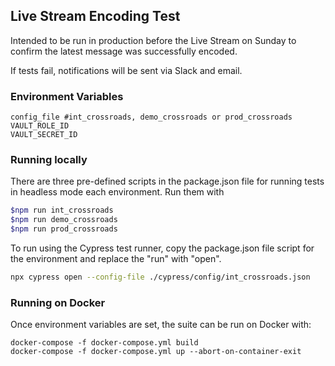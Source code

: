 ## Live Stream Encoding Test

Intended to be run in production before the Live Stream on Sunday to confirm the latest message was successfully encoded.

If tests fail, notifications will be sent via Slack and email.

### Environment Variables

```
config_file #int_crossroads, demo_crossroads or prod_crossroads
VAULT_ROLE_ID
VAULT_SECRET_ID
```

### Running locally

There are three pre-defined scripts in the package.json file for running tests in headless mode each environment. Run them with 

```bash
$npm run int_crossroads
$npm run demo_crossroads
$npm run prod_crossroads
```

To run using the Cypress test runner, copy the package.json file script for the environment and replace the "run" with "open".

```bash
npx cypress open --config-file ./cypress/config/int_crossroads.json
```

### Running on Docker

Once environment variables are set, the suite can be run on Docker with:

```
docker-compose -f docker-compose.yml build
docker-compose -f docker-compose.yml up --abort-on-container-exit
```